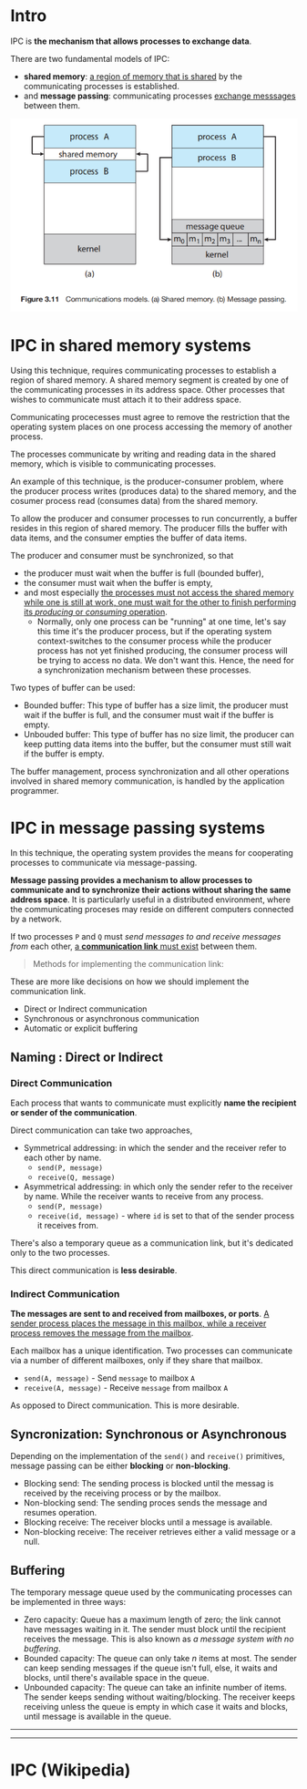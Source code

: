 # Intro
IPC is **the mechanism that allows processes to exchange data**.

There are two fundamental models of IPC: 
- **shared memory**: <u>a region of memory that is shared</u> by the communicating processes is established.
- and **message passing**: communicating processes <u>exchange messsages</u> between them.

![IPC Models](./imgs/IPC-models.png)

# IPC in shared memory systems
Using this technique, requires communicating processes to establish a region of shared memory. A shared memory segment is created by one of the communicating processes in its address space. Other processes that wishes to communicate must attach it to their address space.

Communicating procecesses must agree to remove the restriction that the operating system places on one process accessing the memory of another process.

The processes communicate by writing and reading data in the shared memory, which is visible to communicating processes.

An example of this technique, is the producer-consumer problem, where the producer process writes (produces data) to the shared memory, and the cosumer process read (consumes data) from the shared memory.

To allow the producer and consumer processes to run concurrently, a buffer resides in this region of shared memory. The producer fills the buffer with data items, and the consumer empties the buffer of data items.

The producer and consumer must be synchronized, so that 
- the producer must wait when the buffer is full (bounded buffer),
- the consumer must wait when the buffer is empty, 
- and most especially <u>the processes must not access the shared memory while one is still at work, one must wait for the other to finish performing its *producing* or *consuming* operation</u>.
  - Normally, only one process can be "running" at one time, let's say this time it's the producer process, but if the operating system context-switches to the consumer process while the producer process has not yet finished producing, the consumer process will be trying to access no data. We don't want this. Hence, the need for a synchronization mechanism between these processes.

Two types of buffer can be used:
- Bounded buffer: This type of buffer has a size limit, the producer must wait if the buffer is full, and the consumer must wait if the buffer is empty.
- Unbouded buffer: This type of buffer has no size limit, the producer can keep putting data items into the buffer, but the consumer must still wait if the buffer is empty.

The buffer management, process synchronization and all other operations involved in shared memory communication, is handled by the application programmer.

# IPC in message passing systems
In this technique, the operating system provides the means for cooperating processes to communicate via message-passing.

**Message passing provides a mechanism to allow processes to communicate and to synchronize their actions without sharing the same address space**. It is particularly useful in a distributed environment, where the communicating proceses may reside on different computers connected by a network.

If two processes `P` and `Q` must *send messages to and receive messages from* each other, <u>a **communication link** must exist</u> between them.

> Methods for implementing the communication link:

These are more like decisions on how we should implement the communication link.
- Direct or Indirect communication
- Synchronous or asynchronous communication
- Automatic or explicit buffering


## Naming : Direct or Indirect
### Direct Communication
Each process that wants to communicate must explicitly **name the recipient or sender of the communication**.

Direct communication can take two approaches,
- Symmetrical addressing: in which the sender and the receiver refer to each other by name.
  - `send(P, message)`
  - `receive(Q, message)`
- Asymmetrical addressing: in which only the sender refer to the receiver by name. While the receiver wants to receive from any process.
  - `send(P, message)`
  - `receive(id, message)` - where `id` is set to that of the sender process it receives from.

There's also a temporary queue as a communication link, but it's dedicated only to the two processes.

This direct communication is **less desirable**.

### Indirect Communication
**The messages are sent to and received from mailboxes, or ports**. <u>A sender process places the message in this mailbox, while a receiver process removes the message from the mailbox</u>.  

Each mailbox has a unique identification. Two processes can communicate via a number of different mailboxes, only if they share that mailbox.

- `send(A, message)` - Send `message` to mailbox `A`
- `receive(A, message)` - Receive `message` from mailbox `A`

As opposed to Direct communication. This is more desirable.


## Syncronization: Synchronous or Asynchronous
Depending on the implementation of the `send()` and `receive()` primitives, message passing can be either **blocking** or **non-blocking**.
- Blocking send: The sending process is blocked until the messag is received by the receiving process or by the mailbox.
- Non-blocking send: The sending proces sends the message and resumes operation.
- Blocking receive: The receiver blocks until a message is available.
- Non-blocking receive: The receiver retrieves either a valid message or a null.

## Buffering
The temporary message queue used by the communicating processes can be implemented in three ways:
- Zero capacity: Queue has a maximum length of zero; the link cannot have messages waiting in it. The sender must block until the recipient receives the message. This is also known as *a message system with no buffering*.
- Bounded capacity: The queue can only take $n$ items at most. The sender can keep sending messages if the queue isn't full, else, it waits and blocks, until there's available space in the queue.
- Unbounded capacity: The queue can take an infinite number of items. The sender keeps sending without waiting/blocking. The receiver keeps receiving unless the queue is empty in which case it waits and blocks, until message is available in the queue.

---
---

# IPC (Wikipedia)
